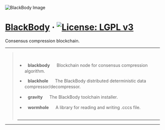 ![BlackBody Image](https://i.im.ge/2021/08/08/0dBW0.png)

# [BlackBody]() &middot; [![License: LGPL v3](https://img.shields.io/badge/License-LGPL%20v3-blue.svg)](https://github.com/blackbody-foundation/blackbody/blob/main/LICENSE)


Consensus compression blockchain.

---

> ㅤ
>
> - **⠀blackbody⠀** &nbsp; Blockchain node for consensus compression algorithm.  ㅤ
>  
> - **⠀blackhole⠀** &nbsp; The BlackBody distributed deterministic data compressor/decompressor.  ㅤ
>
> - **⠀gravity⠀** &nbsp; The BlackBody toolchain installer.  ㅤ
>
> - **⠀wormhole⠀** &nbsp; A library for reading and writing .cccs file.    ㅤ
>   ㅤ
>   ㅤ
> ⠀⠀⠀⠀⠀⠀⠀⠀
> - --


---

